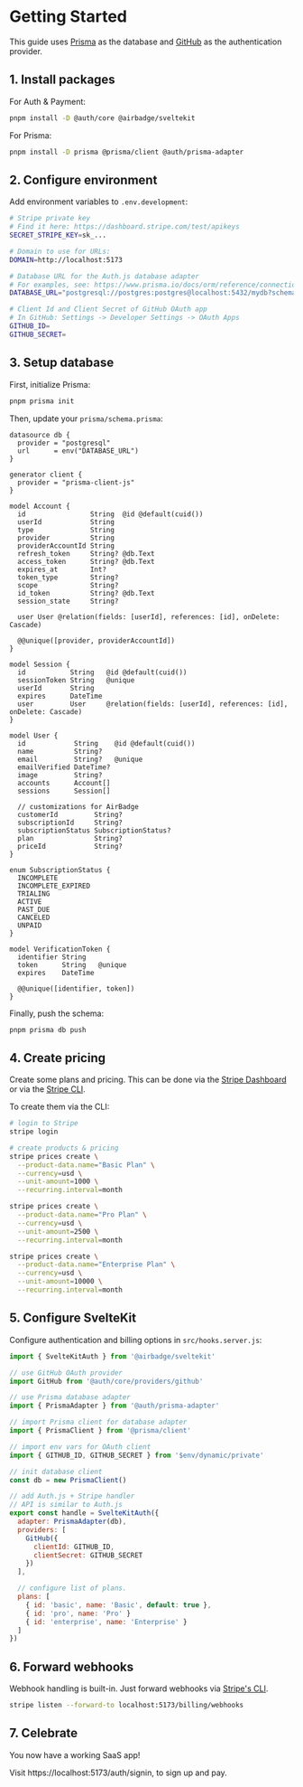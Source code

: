 # Getting Started

This guide uses [Prisma](https://prisma.io) as the database and [GitHub](https://github.com) as the authentication provider.

## 1. Install packages

For Auth & Payment:

```sh
pnpm install -D @auth/core @airbadge/sveltekit
```

For Prisma:

```sh
pnpm install -D prisma @prisma/client @auth/prisma-adapter
```

## 2. Configure environment

Add environment variables to `.env.development`:

```sh
# Stripe private key
# Find it here: https://dashboard.stripe.com/test/apikeys
SECRET_STRIPE_KEY=sk_...

# Domain to use for URLs:
DOMAIN=http://localhost:5173

# Database URL for the Auth.js database adapter
# For examples, see: https://www.prisma.io/docs/orm/reference/connection-urls
DATABASE_URL="postgresql://postgres:postgres@localhost:5432/mydb?schema=public"

# Client Id and Client Secret of GitHub OAuth app
# In GitHub: Settings -> Developer Settings -> OAuth Apps
GITHUB_ID=
GITHUB_SECRET=
```

## 3. Setup database

First, initialize Prisma:

```sh
pnpm prisma init
```

Then, update your `prisma/schema.prisma`:

```prisma
datasource db {
  provider = "postgresql"
  url      = env("DATABASE_URL")
}

generator client {
  provider = "prisma-client-js"
}

model Account {
  id                String  @id @default(cuid())
  userId            String
  type              String
  provider          String
  providerAccountId String
  refresh_token     String? @db.Text
  access_token      String? @db.Text
  expires_at        Int?
  token_type        String?
  scope             String?
  id_token          String? @db.Text
  session_state     String?

  user User @relation(fields: [userId], references: [id], onDelete: Cascade)

  @@unique([provider, providerAccountId])
}

model Session {
  id           String   @id @default(cuid())
  sessionToken String   @unique
  userId       String
  expires      DateTime
  user         User     @relation(fields: [userId], references: [id], onDelete: Cascade)
}

model User {
  id            String    @id @default(cuid())
  name          String?
  email         String?   @unique
  emailVerified DateTime?
  image         String?
  accounts      Account[]
  sessions      Session[]

  // customizations for AirBadge
  customerId         String?
  subscriptionId     String?
  subscriptionStatus SubscriptionStatus?
  plan               String?
  priceId            String?
}

enum SubscriptionStatus {
  INCOMPLETE
  INCOMPLETE_EXPIRED
  TRIALING
  ACTIVE
  PAST_DUE
  CANCELED
  UNPAID
}

model VerificationToken {
  identifier String
  token      String   @unique
  expires    DateTime

  @@unique([identifier, token])
}

```

Finally, push the schema:

```sh
pnpm prisma db push
```

## 4. Create pricing

Create some plans and pricing. This can be done via the [Stripe Dashboard](https://dashboard.stripe.com) or via the [Stripe CLI](https://docs.stripe.com/cli).

To create them via the CLI:

```sh
# login to Stripe
stripe login

# create products & pricing
stripe prices create \
  --product-data.name="Basic Plan" \
  --currency=usd \
  --unit-amount=1000 \
  --recurring.interval=month

stripe prices create \
  --product-data.name="Pro Plan" \
  --currency=usd \
  --unit-amount=2500 \
  --recurring.interval=month

stripe prices create \
  --product-data.name="Enterprise Plan" \
  --currency=usd \
  --unit-amount=10000 \
  --recurring.interval=month
```

## 5. Configure SvelteKit

Configure authentication and billing options in `src/hooks.server.js`:

```javascript
import { SvelteKitAuth } from '@airbadge/sveltekit'

// use GitHub OAuth provider
import GitHub from '@auth/core/providers/github'

// use Prisma database adapter
import { PrismaAdapter } from '@auth/prisma-adapter'

// import Prisma client for database adapter
import { PrismaClient } from '@prisma/client'

// import env vars for OAuth client
import { GITHUB_ID, GITHUB_SECRET } from '$env/dynamic/private'

// init database client
const db = new PrismaClient()

// add Auth.js + Stripe handler
// API is similar to Auth.js
export const handle = SvelteKitAuth({
  adapter: PrismaAdapter(db),
  providers: [
    GitHub({
      clientId: GITHUB_ID,
      clientSecret: GITHUB_SECRET
    })
  ],

  // configure list of plans.
  plans: [
    { id: 'basic', name: 'Basic', default: true },
    { id: 'pro', name: 'Pro' }
    { id: 'enterprise', name: 'Enterprise' }
  ]
})
```

## 6. Forward webhooks

Webhook handling is built-in. Just forward webhooks via [Stripe's CLI](https://stripe.com/docs/cli).

```sh
stripe listen --forward-to localhost:5173/billing/webhooks
```

## 7. Celebrate

You now have a working SaaS app!

Visit https://localhost:5173/auth/signin, to sign up and pay.
